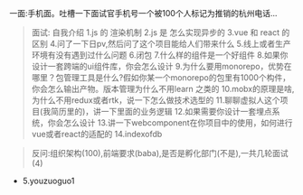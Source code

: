 一面:手机面。吐槽一下面试官手机号一个被100个人标记为推销的杭州电话...

> 面试:
> 自我介绍
> 1.js 的 渲染机制
> 2.js 是 怎么实现异步的
> 3.vue 和 react 的 区别
> 4.问了一下日pv,然后问了这个项目能给人们带来什么
> 5.线上或者生产环境有没有遇到过什么问题
> 6.闭包
> 7.什么样的组件是一个好组件
> 8.如果你设计一套跨端的ui组件库，你会怎么设计
> 9.为什么要用monorepo，优势在哪里？包管理工具是什么?假如你某一个monorepo的包里有1000个构件，你会怎么输出产物。版本管理为什么不用learn 之类的
> 10.mobx的原理是啥,为什么不用redux或者rtk，说一下怎么做技术选型的
> 11.聊聊虚拟人这个项目(我简历里的)，讲一下里面的业务逻辑
> 12.如果需要你设计一套埋点系统，你会怎么设计
> 13.讲一下webcomponent在你项目中的使用，如何进行vue或者react的适配的
> 14.indexofdb

> 反问:组织架构(100),前端要求(baba),是否是孵化部门(不是),一共几轮面试(4)





- 5.youzuoguo1